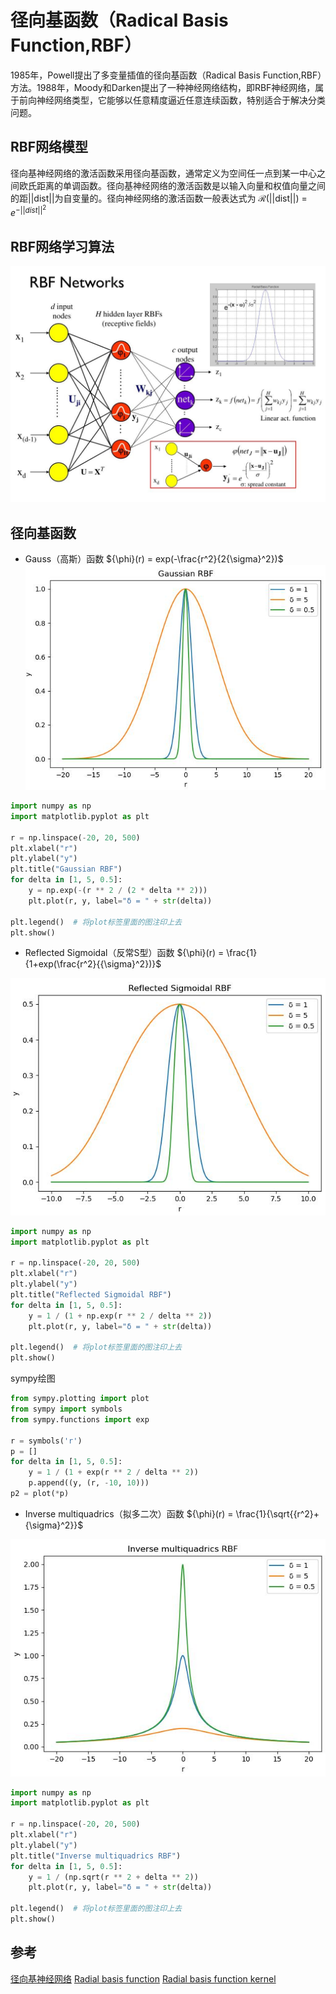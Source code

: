# 径向基函数（Radical Basis Function,RBF）

1985年，Powell提出了多变量插值的径向基函数（Radical Basis Function,RBF）方法。1988年，Moody和Darken提出了一种神经网络结构，即RBF神经网络，属于前向神经网络类型，它能够以任意精度逼近任意连续函数，特别适合于解决分类问题。

## RBF网络模型

径向基神经网络的激活函数采用径向基函数，通常定义为空间任一点到某一中心之间欧氏距离的单调函数。径向基神经网络的激活函数是以输入向量和权值向量之间的距||dist||为自变量的。径向神经网络的激活函数一般表达式为 $\mathcal{R}$(||dist||) = $e^{-||dist||^2}$

## RBF网络学习算法

![](img/RBF-NN.jpg)

## 径向基函数
- Gauss（高斯）函数
${\phi}(r) = exp(-\frac{r^2}{2{\sigma}^2})$
![](img/rbf_gaussian.jpg)

```python
import numpy as np
import matplotlib.pyplot as plt

r = np.linspace(-20, 20, 500)
plt.xlabel("r")
plt.ylabel("y")
plt.title("Gaussian RBF")
for delta in [1, 5, 0.5]:
    y = np.exp(-(r ** 2 / (2 * delta ** 2)))
    plt.plot(r, y, label="δ = " + str(delta))

plt.legend()  # 将plot标签里面的图注印上去
plt.show()
```

- Reflected Sigmoidal（反常S型）函数
${\phi}(r) = \frac{1}{1+exp(\frac{r^2}{{\sigma}^2})}$

![](img/reflected_sigmoidal.jpg)

```python
import numpy as np
import matplotlib.pyplot as plt

r = np.linspace(-20, 20, 500)
plt.xlabel("r")
plt.ylabel("y")
plt.title("Reflected Sigmoidal RBF")
for delta in [1, 5, 0.5]:
    y = 1 / (1 + np.exp(r ** 2 / delta ** 2))
    plt.plot(r, y, label="δ = " + str(delta))

plt.legend()  # 将plot标签里面的图注印上去
plt.show()
```
sympy绘图
```python
from sympy.plotting import plot
from sympy import symbols
from sympy.functions import exp

r = symbols('r')
p = []
for delta in [1, 5, 0.5]:
    y = 1 / (1 + exp(r ** 2 / delta ** 2))
    p.append((y, (r, -10, 10)))
p2 = plot(*p)
```

- Inverse multiquadrics（拟多二次）函数
${\phi}(r) = \frac{1}{\sqrt{{r^2}+{\sigma}^2}}$

![](img/inverse_multiquadrics.jpg)

```python
import numpy as np
import matplotlib.pyplot as plt

r = np.linspace(-20, 20, 500)
plt.xlabel("r")
plt.ylabel("y")
plt.title("Inverse multiquadrics RBF")
for delta in [1, 5, 0.5]:
    y = 1 / (np.sqrt(r ** 2 + delta ** 2))
    plt.plot(r, y, label="δ = " + str(delta))

plt.legend()  # 将plot标签里面的图注印上去
plt.show()
```
## 参考

[径向基神经网络](https://cloud.tencent.com/developer/article/1044824)
[Radial basis function](https://en.jinzhao.wiki/wiki/Radial_basis_function)
[Radial basis function kernel](https://en.jinzhao.wiki/wiki/Radial_basis_function_kernel)